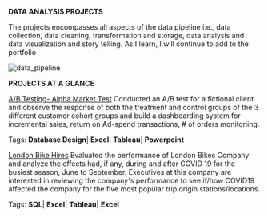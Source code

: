 **DATA ANALYSIS PROJECTS**

The projects encompasses all aspects of the data pipeline i.e., data collection, data cleaning, transformation and storage, data analysis and data visualization and story telling. As I learn, I will continue to add to the portfolio


![data_pipeline](https://github.com/cezekwem/portfolio/assets/135195102/483a77a2-6787-4d7e-b3cf-3307457c4bfc)

**PROJECTS AT A GLANCE**

[A/B Testing- Alpha Market Test](https://github.com/cezekwem/portfolio/tree/main/Data%20Analysis/Alpha%20Market%20Test) 
Conducted an A/B test for a fictional client and observe the response of both the treatment and control groups of the 3 different customer cohort groups and build a dashboarding system for incremental sales, return on Ad-spend transactions, # of orders monitoriing. 

Tags: **Database Design**| **Excel**| **Tableau**| **Powerpoint** 


[London Bike Hires](https://github.com/cezekwem/portfolio/tree/main/Data%20Analysis/London%20Bike%20Hires)
Evaluated the performance of London Bikes Company and analyze the effects had, if any, during and after COVID 19 for the busiest season, June to September. Executives at this company are interested in reviewing the company's performance to see if/how COVID19 affected the company for the five most popular trip origin stations/locations.

Tags: **SQL**| **Excel**| **Tableau**| **Excel**
